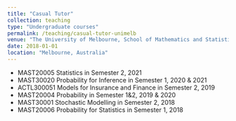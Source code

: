 ```yaml
---
title: "Casual Tutor"
collection: teaching
type: "Undergraduate courses"
permalink: /teaching/casual-tutor-unimelb
venue: "The University of Melbourne, School of Mathematics and Statistics"
date: 2018-01-01
location: "Melbourne, Australia"
---
```




- MAST20005 Statistics in Semester 2, 2021
- MAST30020 Probability for Inference in Semester 1, 2020 & 2021
- ACTL300051 Models for Insurance and Finance in Semester 2, 2019
- MAST20004 Probability in Semester 1&2, 2019 & 2020
- MAST30001 Stochastic Modelling in Semester 2, 2018
- MAST20006 Probability for Statistics in Semester 1, 2018

